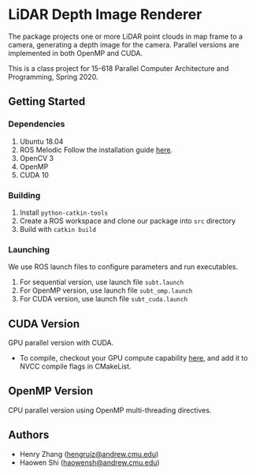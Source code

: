 # LiDAR Depth Image Renderer

The package projects one or more LiDAR point clouds in map frame to a camera,
generating a depth image for the camera. Parallel versions are implemented in
both OpenMP and CUDA.

This is a class project for 15-618 Parallel Computer Architecture and
Programming, Spring 2020.

## Getting Started

### Dependencies

1. Ubuntu 18.04
1. ROS Melodic
   Follow the installation guide [here](http://wiki.ros.org/melodic/Installation).
1. OpenCV 3
1. OpenMP
1. CUDA 10

### Building

1. Install `python-catkin-tools`
1. Create a ROS workspace and clone our package into `src` directory
1. Build with `catkin build`

### Launching

We use ROS launch files to configure parameters and run executables.

1. For sequential version, use launch file `subt.launch`
1. For OpenMP version, use launch file `subt_omp.launch`
1. For CUDA version, use launch file `subt_cuda.launch`

## CUDA Version

GPU parallel version with CUDA.

- To compile, checkout your GPU compute capability [here](https://developer.nvidia.com/cuda-gpus#compute),
  and add it to NVCC compile flags in CMakeList.

## OpenMP Version

CPU parallel version using OpenMP multi-threading directives.

## Authors

- Henry Zhang (hengruiz@andrew.cmu.edu)
- Haowen Shi (haowensh@andrew.cmu.edu)
